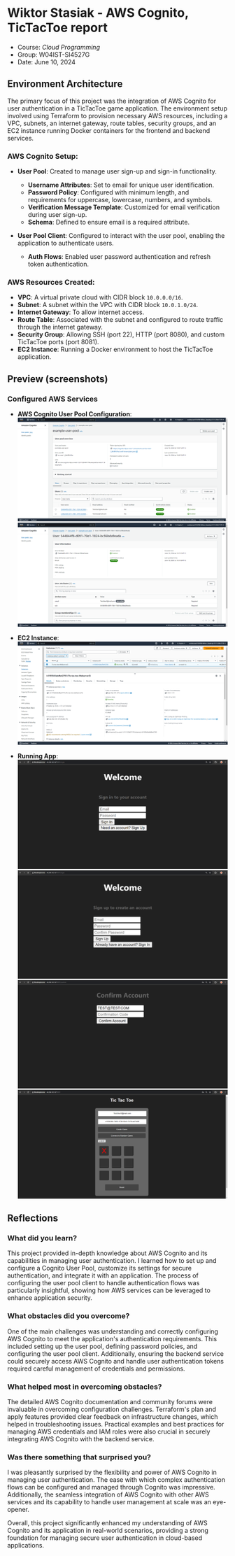 # Wiktor Stasiak - AWS Cognito, TicTacToe report

- Course: *Cloud Programming*
- Group: W04IST-SI4527G
- Date: June 10, 2024

## Environment Architecture

The primary focus of this project was the integration of AWS Cognito for user authentication in a TicTacToe game application. The environment setup involved using Terraform to provision necessary AWS resources, including a VPC, subnets, an internet gateway, route tables, security groups, and an EC2 instance running Docker containers for the frontend and backend services.

### AWS Cognito Setup:
- **User Pool**: Created to manage user sign-up and sign-in functionality.
  - **Username Attributes**: Set to email for unique user identification.
  - **Password Policy**: Configured with minimum length, and requirements for uppercase, lowercase, numbers, and symbols.
  - **Verification Message Template**: Customized for email verification during user sign-up.
  - **Schema**: Defined to ensure email is a required attribute.

- **User Pool Client**: Configured to interact with the user pool, enabling the application to authenticate users.
  - **Auth Flows**: Enabled user password authentication and refresh token authentication.

### AWS Resources Created:
- **VPC**: A virtual private cloud with CIDR block `10.0.0.0/16`.
- **Subnet**: A subnet within the VPC with CIDR block `10.0.1.0/24`.
- **Internet Gateway**: To allow internet access.
- **Route Table**: Associated with the subnet and configured to route traffic through the internet gateway.
- **Security Group**: Allowing SSH (port 22), HTTP (port 8080), and custom TicTacToe ports (port 8081).
- **EC2 Instance**: Running a Docker environment to host the TicTacToe application.

## Preview (screenshots)
### Configured AWS Services

- **AWS Cognito User Pool Configuration**:
  ![Cognito User Pool](img/441951111_418465434501059_1652275308548874430_n.png)
  ![Cognito User Pool](img/448111268_459331390074240_8664402449976369501_n.png)

- **EC2 Instance**:
  ![EC2 Instance](img/441951533_1140651543661221_4612592224140143129_n.png)

- **Running App**:
  ![SignIn](img/441959986_1115742433057254_5363824149602118806_n.png)  
  ![SignUp](img/441963868_443722055044919_5015836248694024064_n.png)  
  ![Confirm](img/441951114_1147907833160915_7306293442450373105_n.png)
  ![Gameplay](img/447522656_1252041219102620_7497373833100991580_n.png)

## Reflections
### What did you learn?

This project provided in-depth knowledge about AWS Cognito and its capabilities in managing user authentication. I learned how to set up and configure a Cognito User Pool, customize its settings for secure authentication, and integrate it with an application. The process of configuring the user pool client to handle authentication flows was particularly insightful, showing how AWS services can be leveraged to enhance application security.

### What obstacles did you overcome?

One of the main challenges was understanding and correctly configuring AWS Cognito to meet the application's authentication requirements. This included setting up the user pool, defining password policies, and configuring the user pool client. Additionally, ensuring the backend service could securely access AWS Cognito and handle user authentication tokens required careful management of credentials and permissions.

### What helped most in overcoming obstacles?

The detailed AWS Cognito documentation and community forums were invaluable in overcoming configuration challenges. Terraform's plan and apply features provided clear feedback on infrastructure changes, which helped in troubleshooting issues. Practical examples and best practices for managing AWS credentials and IAM roles were also crucial in securely integrating AWS Cognito with the backend service.

### Was there something that surprised you?

I was pleasantly surprised by the flexibility and power of AWS Cognito in managing user authentication. The ease with which complex authentication flows can be configured and managed through Cognito was impressive. Additionally, the seamless integration of AWS Cognito with other AWS services and its capability to handle user management at scale was an eye-opener.

Overall, this project significantly enhanced my understanding of AWS Cognito and its application in real-world scenarios, providing a strong foundation for managing secure user authentication in cloud-based applications.

